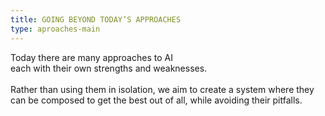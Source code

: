 ```yaml
---
title: GOING BEYOND TODAY’S APPROACHES
type: aproaches-main
---
```

Today there are many approaches to AI\
each with their own strengths and weaknesses.\
\
Rather than using them in isolation, we aim to create a system where they\
can be composed to get the best out of all, while avoiding their pitfalls.